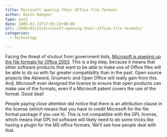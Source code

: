 ```yaml
---
title: Microsoft opening their Office file formats
author: Kevin Dangoor
type: post
date: 2005-01-31T17:03:22+00:00
url: /2005/01/31/microsoft-opening-their-office-file-formats/
categories:
  - Technology

---
```

Facing the threat of shutout from government bids, [Microsoft is opening up the file formats for Office 2003][1]. This is a big step, because it means that other software products that want to be able to make use of Office files will be able to do so with far greater compatibility than in the past. Open source projects like Abiword, Gnumeric and Open Office will really gain from this. And, Microsoft even designed the license to ensure that open products can make use of the formats, even if a Microsoft patent covers the use of the format. Good deal!

People paying close attention did notice that there is an attribution clause in the license (which means that you have to credit Microsoft for the file format package if you use it). This is not compatible with the GPL license, which means that GPL&#8217;ed software will likely need to do some tricks like having a plugin for the MS office formats. We&#8217;ll see how people deal with that.

 [1]: http://slashdot.org/article.pl?sid=05/01/30/1433226&tid=109&tid=1 "Slashdot | Microsoft Opening Office XML Formats"